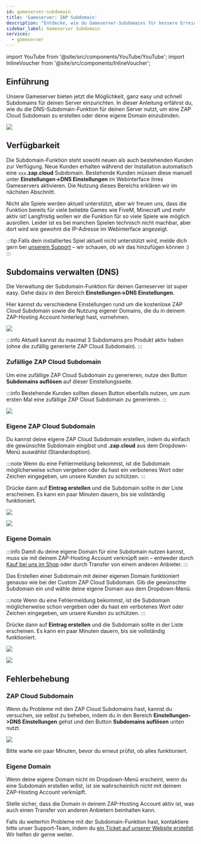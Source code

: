 ```yaml
---
id: gameserver-subdomain
title: 'Gameserver: ZAP Subdomain'
description: "Entdecke, wie du Gameserver-Subdomains für bessere Erreichbarkeit und individuelle Anpassung einrichtest und verwaltest → Jetzt mehr erfahren"
sidebar_label: Gameserver Subdomain
services:
  - gameserver
---
```


import YouTube from '@site/src/components/YouTube/YouTube';
import InlineVoucher from '@site/src/components/InlineVoucher';

## Einführung

Unsere Gameserver bieten jetzt die Möglichkeit, ganz easy und schnell Subdomains für deinen Server einzurichten. In dieser Anleitung erfährst du, wie du die DNS-Subdomain-Funktion für deinen Server nutzt, um eine ZAP Cloud Subdomain zu erstellen oder deine eigene Domain einzubinden.

<YouTube videoId="1fFagkzOvfo" imageSrc="https://screensaver01.zap-hosting.com/index.php/s/bbTYcXxCWXEYNrQ/preview" title="ZAP Cloud Domain für Gameserver" description="Du verstehst besser, wenn du Dinge in Aktion siehst? Kein Problem! Schau dir unser Video an, das alles für dich erklärt. Egal ob du es eilig hast oder lieber auf unterhaltsame Weise lernst!"/>

![](https://screensaver01.zap-hosting.com/index.php/s/yJTBQ7oC926LfbT/preview)

<InlineVoucher />

## Verfügbarkeit

Die Subdomain-Funktion steht sowohl neuen als auch bestehenden Kunden zur Verfügung. Neue Kunden erhalten während der Installation automatisch eine `xxx`**.zap.cloud** Subdomain. Bestehende Kunden müssen diese manuell unter **Einstellungen->DNS Einstellungen** im Webinterface ihres Gameservers aktivieren. Die Nutzung dieses Bereichs erklären wir im nächsten Abschnitt.

Nicht alle Spiele werden aktuell unterstützt, aber wir freuen uns, dass die Funktion bereits für viele beliebte Games wie FiveM, Minecraft und mehr aktiv ist! Langfristig wollen wir die Funktion für so viele Spiele wie möglich ausrollen. Leider ist es bei manchen Spielen technisch nicht machbar, aber dort wird wie gewohnt die IP-Adresse im Webinterface angezeigt.

:::tip
Falls dein installiertes Spiel aktuell nicht unterstützt wird, melde dich gern bei [unserem Support](https://zap-hosting.com/en/customer/support/) – wir schauen, ob wir das hinzufügen können :)
:::

## Subdomains verwalten (DNS)

Die Verwaltung der Subdomain-Funktion für deinen Gameserver ist super easy. Gehe dazu in den Bereich **Einstellungen->DNS Einstellungen**.

Hier kannst du verschiedene Einstellungen rund um die kostenlose ZAP Cloud Subdomain sowie die Nutzung eigener Domains, die du in deinem ZAP-Hosting Account hinterlegt hast, vornehmen.

![](https://screensaver01.zap-hosting.com/index.php/s/M6SMHKJcZ3GgXQd/preview)

:::info
Aktuell kannst du maximal 3 Subdomains pro Produkt aktiv haben (ohne die zufällig generierte ZAP Cloud Subdomain).
:::

### Zufällige ZAP Cloud Subdomain

Um eine zufällige ZAP Cloud Subdomain zu generieren, nutze den Button **Subdomains auflösen** auf dieser Einstellungsseite.

:::info
Bestehende Kunden sollten diesen Button ebenfalls nutzen, um zum ersten Mal eine zufällige ZAP Cloud Subdomain zu generieren.
:::

![](https://screensaver01.zap-hosting.com/index.php/s/Lc5CCQwMtCK63nx/preview)

### Eigene ZAP Cloud Subdomain

Du kannst deine eigene ZAP Cloud Subdomain erstellen, indem du einfach die gewünschte Subdomain eingibst und **.zap.cloud** aus dem Dropdown-Menü auswählst (Standardoption).

:::note
Wenn du eine Fehlermeldung bekommst, ist die Subdomain möglicherweise schon vergeben oder du hast ein verbotenes Wort oder Zeichen eingegeben, um unsere Kunden zu schützen.
:::

Drücke dann auf **Eintrag erstellen** und die Subdomain sollte in der Liste erscheinen. Es kann ein paar Minuten dauern, bis sie vollständig funktioniert.

![](https://screensaver01.zap-hosting.com/index.php/s/odqKSyzXRLi5zRx/preview)

![](https://screensaver01.zap-hosting.com/index.php/s/yWmt4j3nWEgbN6K/preview)

### Eigene Domain

:::info
Damit du deine eigene Domain für eine Subdomain nutzen kannst, muss sie mit deinem ZAP-Hosting Account verknüpft sein – entweder durch [Kauf bei uns im Shop](https://zap-hosting.com/en/shop/product/domain/) oder durch Transfer von einem anderen Anbieter.
:::

Das Erstellen einer Subdomain mit deiner eigenen Domain funktioniert genauso wie bei der Custom ZAP Cloud Subdomain. Gib die gewünschte Subdomain ein und wähle deine eigene Domain aus dem Dropdown-Menü.

:::note
Wenn du eine Fehlermeldung bekommst, ist die Subdomain möglicherweise schon vergeben oder du hast ein verbotenes Wort oder Zeichen eingegeben, um unsere Kunden zu schützen.
:::

Drücke dann auf **Eintrag erstellen** und die Subdomain sollte in der Liste erscheinen. Es kann ein paar Minuten dauern, bis sie vollständig funktioniert.

![](https://screensaver01.zap-hosting.com/index.php/s/Xoe8c4T9TNpby27/preview)

![](https://screensaver01.zap-hosting.com/index.php/s/AX9yFSb3nRNoKiF/preview)

## Fehlerbehebung

### ZAP Cloud Subdomain

Wenn du Probleme mit den ZAP Cloud Subdomains hast, kannst du versuchen, sie selbst zu beheben, indem du in den Bereich **Einstellungen->DNS Einstellungen** gehst und den Button **Subdomains auflösen** unten nutzt.

![](https://screensaver01.zap-hosting.com/index.php/s/Lc5CCQwMtCK63nx/preview)

Bitte warte ein paar Minuten, bevor du erneut prüfst, ob alles funktioniert.

### Eigene Domain

Wenn deine eigene Domain nicht im Dropdown-Menü erscheint, wenn du eine Subdomain erstellen willst, ist sie wahrscheinlich nicht mit deinem ZAP-Hosting Account verknüpft.

Stelle sicher, dass die Domain in deinem ZAP-Hosting Account aktiv ist, was auch einen Transfer von anderen Anbietern beinhalten kann.

Falls du weiterhin Probleme mit der Subdomain-Funktion hast, kontaktiere bitte unser Support-Team, indem du [ein Ticket auf unserer Website erstellst](https://zap-hosting.com/en/customer/support/). Wir helfen dir gerne weiter.

<InlineVoucher />